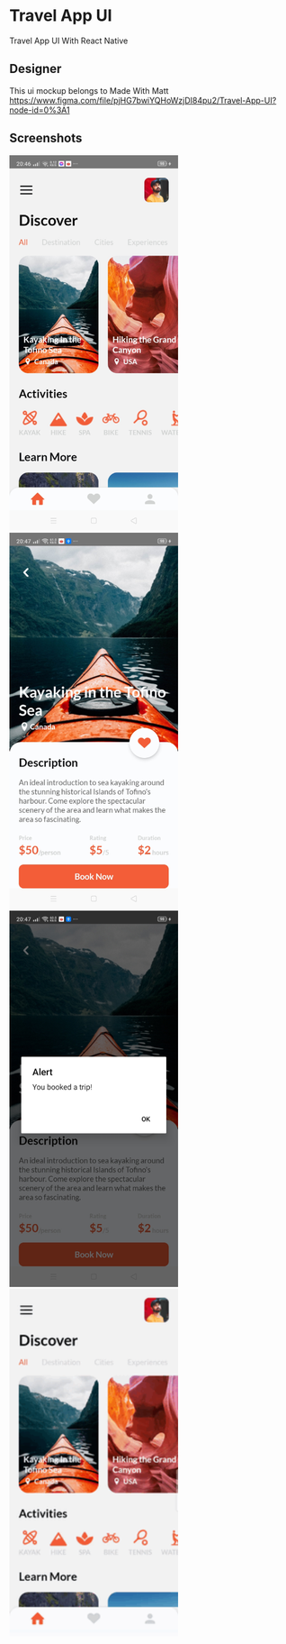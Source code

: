 # Travel App UI
Travel App UI With React Native

## Designer
This ui mockup belongs to Made With Matt<br />
https://www.figma.com/file/pjHG7bwiYQHoWzjDI84pu2/Travel-App-UI?node-id=0%3A1<br />


## Screenshots

<img src="./assets/gitScreenshots/home.jpg" alt="Home" style="width:300px;"/>
<img src="./assets/gitScreenshots/Details.jpg" alt="Details" style="width:300px;"/>
<img src="./assets/gitScreenshots/Booking.jpg" alt="Booking" style="width:300px;"/>
<img src="./assets/gitScreenshots/presentation.gif" width="300px;"/>